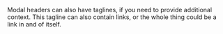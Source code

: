 Modal headers can also have taglines, if you need to provide additional
context. This tagline can also contain links, or the whole thing could be a
link in and of itself.
